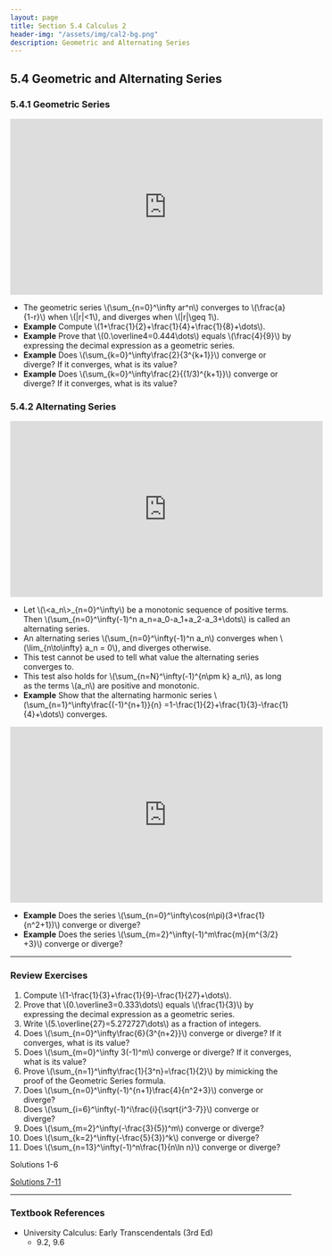 ```yaml
---
layout: page
title: Section 5.4 Calculus 2
header-img: "/assets/img/cal2-bg.png"
description: Geometric and Alternating Series
---
```


## 5.4 Geometric and Alternating Series

### 5.4.1 Geometric Series

<iframe width="560" height="315" src="https://www.youtube.com/embed/mQ5GGR7YlQo" frameborder="0" allowfullscreen></iframe>

- The geometric series \\(\sum_{n=0}^\infty ar^n\\) converges to
  \\(\frac{a}{1-r}\\) when \\(|r|<1\\), and diverges when \\(|r|\geq 1\\).
- **Example** Compute \\(1+\frac{1}{2}+\frac{1}{4}+\frac{1}{8}+\dots\\).
- **Example** Prove that \\(0.\overline4=0.444\dots\\) equals \\(\frac{4}{9}\\)
    by expressing the decimal
    expression as a geometric series. <!-- TODO record -->
- **Example** Does \\(\sum_{k=0}^\infty\frac{2}{3^{k+1}}\\) converge or
  diverge? If it converges, what is its value?
- **Example** Does \\(\sum_{k=0}^\infty\frac{2}{(1/3)^{k+1}}\\) converge or
  diverge? If it converges, what is its value?

### 5.4.2 Alternating Series

<iframe width="560" height="315" src="https://www.youtube.com/embed/Zqlbu992hiw" frameborder="0" allowfullscreen></iframe>

- Let \\(\\<a_n\\>\_{n=0}^\infty\\)
  be a monotonic sequence of positive terms. Then
  \\(\sum_{n=0}^\infty(-1)^n a_n=a_0-a_1+a_2-a_3+\dots\\) is called
  an alternating series.
- An alternating series \\(\sum_{n=0}^\infty(-1)^n a_n\\)
  converges when \\(\lim_{n\to\infty} a_n = 0\\), and diverges otherwise.
- This test cannot be used to tell what value the alternating series
  converges to.
- This test also holds for \\(\sum_{n=N}^\infty(-1)^{n\pm k} a_n\\),
  as long as the terms \\(a_n\\) are positive and monotonic.
- **Example** Show that the alternating harmonic series
  \\(\sum_{n=1}^\infty\frac{(-1)^{n+1}}{n}
  =1-\frac{1}{2}+\frac{1}{3}-\frac{1}{4}+\dots\\) converges.

<iframe width="560" height="315" src="https://www.youtube.com/embed/feuhzEX0cNM" frameborder="0" allowfullscreen></iframe>

- **Example** Does the series
  \\(\sum_{n=0}^\infty\cos(n\pi)(3+\frac{1}{n^2+1})\\) converge or diverge?
- **Example** Does the series
  \\(\sum_{m=2}^\infty(-1)^m\frac{m}{m^{3/2} +3}\\) converge or diverge?

---

### Review Exercises

1.  Compute \\(1-\frac{1}{3}+\frac{1}{9}-\frac{1}{27}+\dots\\).
1.  Prove that \\(0.\overline3=0.333\dots\\) equals \\(\frac{1}{3}\\)
    by expressing the decimal
    expression as a geometric series.
1.  Write \\(5.\overline{27}=5.272727\dots\\) as a fraction of integers.
1.  Does \\(\sum_{n=0}^\infty\frac{6}{3^{n+2}}\\) converge or
    diverge? If it converges, what is its value?
1.  Does \\(\sum_{m=0}^\infty 3(-1)^m\\) converge or
    diverge? If it converges, what is its value?
1.  Prove \\(\sum_{n=1}^\infty\frac{1}{3^n}=\frac{1}{2}\\)
    by mimicking the proof of the Geometric Series formula.
1.  Does
    \\(\sum_{n=0}^\infty(-1)^{n+1}\frac{4}{n^2+3}\\)
    converge or diverge?
1.  Does
    \\(\sum_{i=6}^\infty(-1)^i\frac{i}{\sqrt{i^3-7}}\\)
    converge or diverge?
1.  Does
    \\(\sum_{m=2}^\infty(-\frac{3}{5})^m\\)
    converge or diverge?
1.  Does
    \\(\sum_{k=2}^\infty(-\frac{5}{3})^k\\)
    converge or diverge?
1.  Does
    \\(\sum_{n=13}^\infty(-1)^n\frac{1}{n\ln n}\\)
    converge or diverge?


Solutions 1-6

[Solutions 7-11](/resources/calculus2/solutions/5.4b.pdf)

---

### Textbook References

- University Calculus: Early Transcendentals (3rd Ed)
    - 9.2, 9.6
